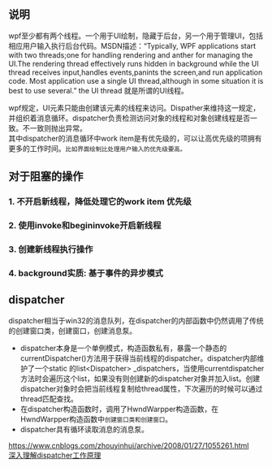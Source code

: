 ## 说明
wpf至少都有两个线程。一个用于UI绘制，隐藏于后台，另一个用于管理UI，包括相应用户输入执行后台代码。MSDN描述：“Typically, WPF applications start with two threads;one for handling rendering and anther for managing the UI.The rendering thread effectively runs hidden in background while the UI thread receives input,handles events,panints the screen,and run application code. Most application use a single UI thread,although in some situation it is best to use several.” the UI thread 就是所谓的UI线程。

wpf规定，UI元素只能由创建该元素的线程来访问。Dispather来维持这一规定，并组织着消息循环。dispatcher负责检测访问对象的线程和对象创建线程是否一致。不一致则抛出异常。  
其中dispatcher的消息循环中work item是有优先级的，可以让高优先级的项拥有更多的工作时间。`比如界面绘制比处理用户输入的优先级要高。`

## 对于阻塞的操作
### 1. 不开启新线程，降低处理它的work item 优先级

### 2. 使用invoke和begininvoke开启新线程

### 3. 创建新线程执行操作

### 4. background实质: 基于事件的异步模式

## dispatcher
dispatcher相当于win32的消息队列，在dispatcher的内部函数中仍然调用了传统的创建窗口类，创建窗口，创建消息泵。
- dispatcher本身是一个单例模式，构造函数私有，暴露一个静态的currentDispatcher()方法用于获得当前线程的dispatcher。dispatcher内部维护了一个static 的list\<Dispatcher> _dispatchers，当使用currentdispatcher方法时会遍历这个list，如果没有则创建新的dispatcher对象并加入list。创建dispatcher对象时会把当前线程复制给thread属性，下次遍历的时候可以通过thread匹配查找。
- 在dispatcher构造函数时，调用了HwndWarpper构造函数，在HwndWarpper构造函数中`创建窗口类和创建窗口`。
- dispatcher具有循环读取消息的消息泵。


https://www.cnblogs.com/zhouyinhui/archive/2008/01/27/1055261.html  
[深入理解dispatcher工作原理](https://cloud.tencent.com/developer/article/1341628)